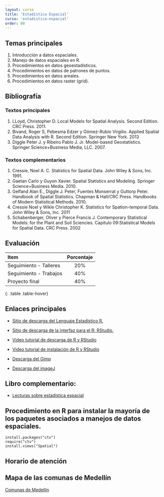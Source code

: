 ```yaml
---
layout: curso
title: 'Estadística Espacial'
curso: 'estadistica-espacial'
order: 00
---
```


## Temas principales

1. Introducción a datos espaciales.
2. Manejo de datos espaciales en R.
3. Procedimientos en datos geoestadísticos.
4. Procedimientos en datos de patrones de puntos.
5. Procedimientos en datos areales.
6. Procedimientos en datos raster (grid).

## Bibliografía

### Textos principales

1. LLoyd, Christopher D. Local Models for Spatial Analysis.
 Second Edition. CRC Press. 2011.
2. Bivand, Roger S, Pebesma Edzer y Gómez-Rubio Virgilio.
Applied Spatial Data Analysis with R. Second Edition. Springer New York.
2013
3. Diggle Peter J. y Ribeiro Pablo J. Jr. Model-based Geostatistics.
Springer Science+Business Media, LLC. 2007.

### Textos complementarios

1. Cressie, Noel A. C. Statistics for Spatial Data.
John Wiley & Sons, Inc. 1991.
2. Gaetan Carlo y Guyon Xavier. Spatial Statistics and Modeling.
Springer Science+Business Media. 2010.
3. Gelfand Alan E., Diggle J. Peter, Fuentes Monserrat y Guttorp Peter.
Handbook of Spatial Statistics. Chapman & Hall/CRC Press. Handbooks of
Modern Statistical Methods. 2010.
4. Cressie Noel y Wikle Christopher K. Statistics for Spation-temporal Data.
John Wiley & Sons, Inc. 2011
5. Schabenberger, Oliver y Pierce Francis J. Contemporary Statistical Models:
for the Plant and Soil Sciencies.
Capítulo 09:Statistical Models for Spatial Data. CRC Press. 2002

## Evaluación

| Item                   | Porcentaje |
|:-----------------------|:----------:|
| Seguimiento - Talleres |        20% |
| Seguimiento - Trabajos |        40% |
| Proyecto final         |        40% |
{: .table .table-hover}

## Enlaces principales


* [Sitio de descarga del Lenguaje Estadístico R.](http://cran.r-project.org/bin/windows/base/)
* [Sitio de descarga de la interfaz para el R: RStudio.](http://www.rstudio.com/products/rstudio/download/)

* [Video tutorial de descarga de R y RStudio](https://youtu.be/IrWl6Zb3oYM)
* [Video tutorial de instalación de R y RStudio](https://youtu.be/vglp2godUmc)

* [Descarga del Gimp](http://www.gimp.org/downloads/)
* [Descarga del imageJ](http://fiji.sc/Downloads)

## Libro complementario:

* [Lecturas sobre estadística espacial](https://www.dropbox.com/s/hfqfqtevsu85twy/contemporaryStatisticalModels.pdf?dl=0)

## Procedimiento en R para instalar la mayoría de los paquetes asociados a manejos de datos espaciales.

~~~
install.packages("ctv")
require("ctv")
install.views("Spatial")
~~~

## Horario de atención


## Mapa de las comunas de Medellín

[Comunas de Medellín](/estadistica-espacial/datos/comunas.kmz)

<!--
Este párrafo será de color verde
{: .text-success}

Este tendrá el fondo rojo
{: .bg-danger}

Este será de color amarillo y fondo azul
{: .text-warning .bg-info}
-->
